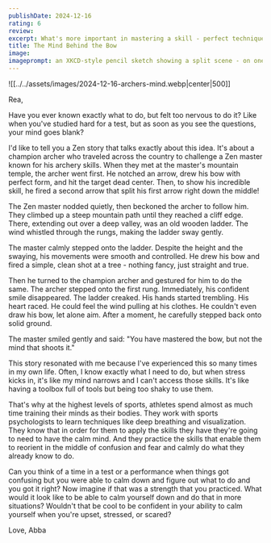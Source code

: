 ```yaml
---
publishDate: 2024-12-16
rating: 6
review: 
excerpt: What's more important in mastering a skill - perfect technique or a calm mind? A story about an archer's challenge reveals the surprising answer.
title: The Mind Behind the Bow
image: 
imageprompt: an XKCD-style pencil sketch showing a split scene - on one side, an archer performing a fancy trick shot splitting an arrow, on the other side, the same archer trembling on a ladder unable to shoot
---
```

![[../../assets/images/2024-12-16-archers-mind.webp|center|500]]

Rea,

Have you ever known exactly what to do, but felt too nervous to do it? Like when you've studied hard for a test, but as soon as you see the questions, your mind goes blank?

I'd like to tell you a Zen story that talks exactly about this idea. It's about a champion archer who traveled across the country to challenge a Zen master known for his archery skills. When they met at the master's mountain temple, the archer went first. He notched an arrow, drew his bow with perfect form, and hit the target dead center. Then, to show his incredible skill, he fired a second arrow that split his first arrow right down the middle!

The Zen master nodded quietly, then beckoned the archer to follow him. They climbed up a steep mountain path until they reached a cliff edge. There, extending out over a deep valley, was an old wooden ladder. The wind whistled through the rungs, making the ladder sway gently.

The master calmly stepped onto the ladder. Despite the height and the swaying, his movements were smooth and controlled. He drew his bow and fired a simple, clean shot at a tree - nothing fancy, just straight and true.

Then he turned to the champion archer and gestured for him to do the same. The archer stepped onto the first rung. Immediately, his confident smile disappeared. The ladder creaked. His hands started trembling. His heart raced. He could feel the wind pulling at his clothes. He couldn't even draw his bow, let alone aim. After a moment, he carefully stepped back onto solid ground.

The master smiled gently and said: "You have mastered the bow, but not the mind that shoots it."

This story resonated with me because I've experienced this so many times in my own life. Often, I know exactly what I need to do, but when stress kicks in, it's like my mind narrows and I can't access those skills. It's like having a toolbox full of tools but being too shaky to use them.

That's why at the highest levels of sports, athletes spend almost as much time training their minds as their bodies. They work with sports psychologists to learn techniques like deep breathing and visualization. They know that in order for them to apply the skills they have they're going to need to have the calm mind. And they practice the skills that enable them to reorient in the middle of confusion and fear and calmly do what they already know to do.

Can you think of a time in a test or a performance when things got confusing but you were able to calm down and figure out what to do and you got it right? Now imagine if that was a strength that you practiced. What would it look like to be able to calm yourself down and do that in more situations? Wouldn't that be cool to be confident in your ability to calm yourself when you're upset, stressed, or scared? 

Love,
Abba
